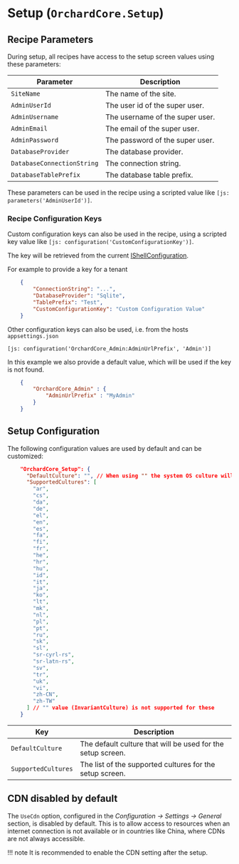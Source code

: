 # Setup (`OrchardCore.Setup`)

## Recipe Parameters

During setup, all recipes have access to the setup screen values using these parameters:

| Parameter | Description |
| --- | --- |
| `SiteName` | The name of the site. |
| `AdminUserId` | The user id of the super user. |
| `AdminUsername` | The username of the super user. |
| `AdminEmail` | The email of the super user. |
| `AdminPassword` | The password of the super user. |
| `DatabaseProvider` | The database provider. |
| `DatabaseConnectionString` | The connection string. |
| `DatabaseTablePrefix` | The database table prefix. |

These parameters can be used in the recipe using a scripted value like `[js: parameters('AdminUserId')]`.

### Recipe Configuration Keys

Custom configuration keys can also be used in the recipe, using a scripted key value like `[js: configuration('CustomConfigurationKey')]`.

The key will be retrieved from the current [IShellConfiguration](../../core/Configuration/README.md). 

For example to provide a key for a tenant

```json
    {
        "ConnectionString": "...",
        "DatabaseProvider": "Sqlite",
        "TablePrefix": "Test",
        "CustomConfigurationKey": "Custom Configuration Value"
    }
```

Other configuration keys can also be used, i.e. from the hosts `appsettings.json` 

`[js: configuration('OrchardCore_Admin:AdminUrlPrefix', 'Admin')]`

In this example we also provide a default value, which will be used if the key is not found.

```json
    {
        "OrchardCore_Admin" : {
            "AdminUrlPrefix" : "MyAdmin"
        }
    }
```

## Setup Configuration

The following configuration values are used by default and can be customized:

```json
    "OrchardCore_Setup": {
      "DefaultCulture": "", // When using "" the system OS culture will be used
      "SupportedCultures": [
        "ar", 
        "cs", 
        "da", 
        "de", 
        "el", 
        "en", 
        "es", 
        "fa", 
        "fi", 
        "fr", 
        "he", 
        "hr", 
        "hu", 
        "id", 
        "it", 
        "ja", 
        "ko", 
        "lt", 
        "mk", 
        "nl", 
        "pl", 
        "pt", 
        "ru", 
        "sk", 
        "sl", 
        "sr-cyrl-rs", 
        "sr-latn-rs", 
        "sv", 
        "tr", 
        "uk", 
        "vi", 
        "zh-CN", 
        "zh-TW"
      ] // "" value (InvariantCulture) is not supported for these
    }
```

| Key | Description |
| --- | --- |
| `DefaultCulture` | The default culture that will be used for the setup screen. |
| `SupportedCultures` | The list of the supported cultures for the setup screen. |

## CDN disabled by default

The `UseCdn` option, configured in the _Configuration -> Settings -> General_ section, is disabled by default.
This is to allow access to resources when an internet connection is not available or in countries like China, where CDNs are not always accessible.  

!!! note
    It is recommended to enable the CDN setting after the setup.

